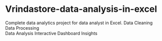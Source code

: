 # Vrindastore-data-analysis-in-excel
Complete data analytics project for data analyst in Excel.
Data Cleaning
Data Processing   
Data Analysis
Interactive Dashboard
Insights
